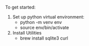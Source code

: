 To get started:

1. Set up python virtual environment:
    - python -m venv env
    - source env/bin/activate
2. Install Utilities
    - brew install sqlite3 curl